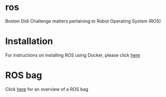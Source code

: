 # ros
Boston Didi Challenge matters pertaining to Robot Operating System (ROS)

# Installation
For instructions on installing ROS using Docker, please click [here](./docs/installation.md)

# ROS bag
Click [here](./docs/rosbag.md) for an overview of a ROS bag